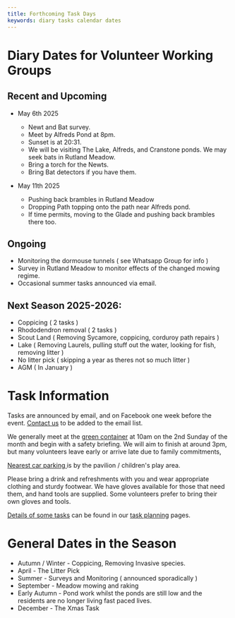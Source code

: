 ```yaml
---
title: Forthcoming Task Days
keywords: diary tasks calendar dates
---
```


# Diary Dates for Volunteer Working Groups

## Recent and Upcoming

- May 6th 2025 
    - Newt and Bat survey. 
    - Meet by Alfreds Pond at 8pm.
    - Sunset is at 20:31.
    - We will be visiting The Lake, Alfreds, and Cranstone ponds. We may seek bats in Rutland Meadow.
    - Bring a torch for the Newts.
    - Bring Bat detectors if you have them.

- May 11th 2025 
    - Pushing back brambles in Rutland Meadow
    - Dropping Path topping onto the path near Alfreds pond.
    - If time permits, moving to the Glade and pushing back brambles there too.

## Ongoing

- Monitoring the dormouse tunnels ( see Whatsapp Group for info )
- Survey in Rutland Meadow to monitor effects of the changed mowing regime.
- Occasional summer tasks announced via email. 
    
## Next Season 2025-2026:

- Coppicing ( 2 tasks )
- Rhododendron removal ( 2 tasks )
- Scout Land ( Removing Sycamore, coppicing, corduroy path repairs )
- Lake ( Removing Laurels, pulling stuff out the water, looking for fish, removing litter )
- No litter pick ( skipping a year as theres not so much litter )
- AGM ( In January )

# Task Information

Tasks are announced by email, and on Facebook one week before the event. [Contact us](/#Contact)  to be added to the email list.

We generally meet at the [green container](https://w3w.co/outer.vest.swim) at 10am on the 2nd Sunday of the month and begin with a safety briefing.
We will aim to finish at around 3pm, but many volunteers leave early or arrive late due to family commitments,

[Nearest car parking ](https://w3w.co/rare.taxi.task) is by the pavilion / children's play area.

Please bring a drink and refreshments with you and wear appropriate clothing and sturdy footwear.
We have gloves available for those that need them, and hand tools are supplied. 
Some volunteers prefer to bring their own gloves and tools.

[Details of some tasks](/#TODO/Tasks) can be found in our [task planning](/#TODO/Home) pages.


# General Dates in the Season

* Autumn / Winter - Coppicing, Removing Invasive species.
* April - The Litter Pick
* Summer - Surveys and Monitoring ( announced sporadically ) 
* September - Meadow mowing and raking
* Early Autumn - Pond work whilst the ponds are still low and the residents are no longer living fast paced lives.
* December - The Xmas Task